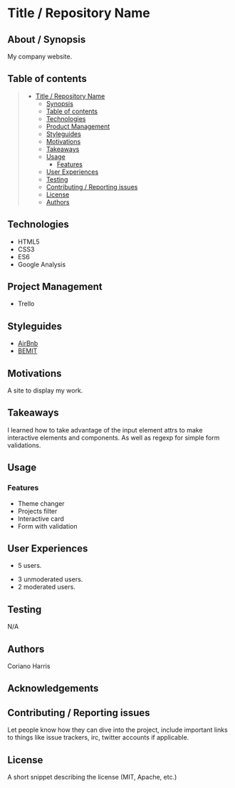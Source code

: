 # Title / Repository Name

## About / Synopsis

My company website.

## Table of contents

> - [Title / Repository Name](#title--repository-name)
>   - [Synopsis](#synopsis)
>   - [Table of contents](#table-of-contents)
>   - [Technologies](#technologies)
>   - [Product Management](#project-management)
>   - [Styleguides](#styleguides)
>   - [Motivations](#motivations)
>   - [Takeaways](#takeaways)
>   - [Usage](#usage)
>     - [Features](#features)
>   - [User Experiences](#user-experiences)
>   - [Testing](#testing)
>   - [Contributing / Reporting issues](#contributing--reporting-issues)
>   - [License](#license)
>   - [Authors](#authors)

## Technologies

- HTML5
- CSS3
- ES6
- Google Analysis

## Project Management

- Trello

## Styleguides

- [AirBnb](https://github.com/airbnb/javascript)
- [BEMIT](https://csswizardry.com/2015/08/bemit-taking-the-bem-naming-convention-a-step-further/)

## Motivations

A site to display my work.

## Takeaways

I learned how to take advantage of the input element attrs to make interactive elements and components. As well as regexp for simple form validations.

## Usage

### Features

- Theme changer
- Projects filter
- Interactive card
- Form with validation

## User Experiences

- 5 users.

* 3 unmoderated users.
* 2 moderated users.

## Testing

N/A

## Authors

Coriano Harris

## Acknowledgements

## Contributing / Reporting issues

Let people know how they can dive into the project, include important links to things like issue trackers, irc, twitter accounts if applicable.

## License

A short snippet describing the license (MIT, Apache, etc.)

